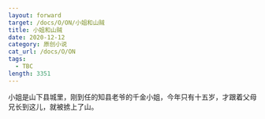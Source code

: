 ```yaml
---
layout: forward
target: /docs/O/ON/小姐和山贼
title: 小姐和山贼
date: 2020-12-12
category: 原创小说
cat_url: /docs/O/ON
tags: 
  - TBC
length: 3351
---
```


小姐是山下县城里，刚到任的知县老爷的千金小姐，今年只有十五岁，才跟着父母兄长到这儿，就被掳上了山。
